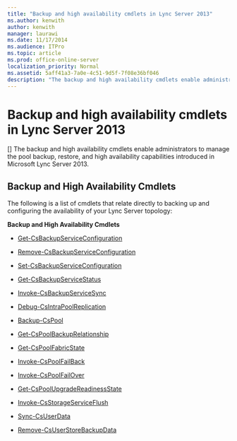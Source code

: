 ```yaml
---
title: "Backup and high availability cmdlets in Lync Server 2013"
ms.author: kenwith
author: kenwith
manager: laurawi
ms.date: 11/17/2014
ms.audience: ITPro
ms.topic: article
ms.prod: office-online-server
localization_priority: Normal
ms.assetid: 5aff41a3-7a0e-4c51-9d5f-7f08e36bf046
description: "The backup and high availability cmdlets enable administrators to manage the pool backup, restore, and high availability capabilities introduced in Microsoft Lync Server 2013."
---
```


# Backup and high availability cmdlets in Lync Server 2013
[]
The backup and high availability cmdlets enable administrators to manage the pool backup, restore, and high availability capabilities introduced in Microsoft Lync Server 2013.
  
## Backup and High Availability Cmdlets

The following is a list of cmdlets that relate directly to backing up and configuring the availability of your Lync Server topology:
  
 **Backup and High Availability Cmdlets**
  
- [Get-CsBackupServiceConfiguration](get-csbackupserviceconfiguration.md)
    
- [Remove-CsBackupServiceConfiguration](remove-csbackupserviceconfiguration.md)
    
- [Set-CsBackupServiceConfiguration](set-csbackupserviceconfiguration.md)
    
- [Get-CsBackupServiceStatus](get-csbackupservicestatus.md)
    
- [Invoke-CsBackupServiceSync](invoke-csbackupservicesync.md)
    
- [Debug-CsIntraPoolReplication](debug-csintrapoolreplication.md)
    
- [Backup-CsPool](backup-cspool.md)
    
- [Get-CsPoolBackupRelationship](get-cspoolbackuprelationship.md)
    
- [Get-CsPoolFabricState](get-cspoolfabricstate.md)
    
- [Invoke-CsPoolFailBack](invoke-cspoolfailback.md)
    
- [Invoke-CsPoolFailOver](invoke-cspoolfailover.md)
    
- [Get-CsPoolUpgradeReadinessState](get-cspoolupgradereadinessstate.md)
    
- [Invoke-CsStorageServiceFlush](invoke-csstorageserviceflush.md)
    
- [Sync-CsUserData](sync-csuserdata.md)
    
- [Remove-CsUserStoreBackupData](remove-csuserstorebackupdata.md)
    

